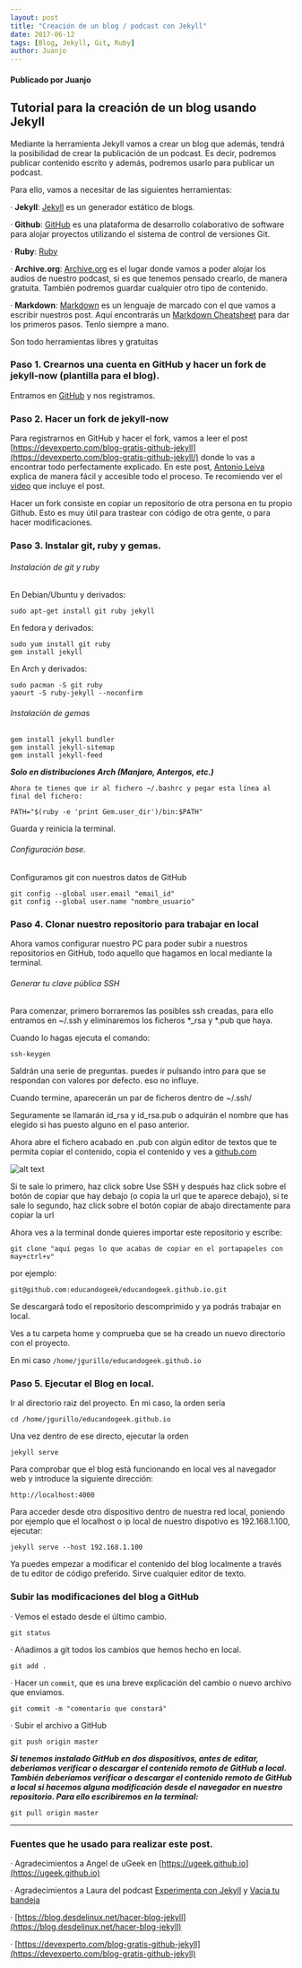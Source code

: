 ```yaml
---
layout: post
title: "Creación de un blog / podcast con Jekyll"
date: 2017-06-12
tags: [Blog, Jekyll, Git, Ruby]
author: Juanjo
---
```


#### Publicado por Juanjo

## Tutorial para la creación de un blog usando Jekyll


Mediante la herramienta Jekyll vamos a crear un blog que además, tendrá la posibilidad de crear la publicación de un podcast. Es decir, podremos publicar contenido escrito y además, podremos usarlo para publicar un podcast.

Para ello, vamos a necesitar de las siguientes herramientas:

· **Jekyll**: [Jekyll](https://jekyllrb.com/) es un generador estático de blogs.

· **Github**: [GitHub](https://github.com) es una plataforma de desarrollo colaborativo de software para alojar proyectos utilizando el sistema de control de versiones Git.

· **Ruby**: [Ruby](https://www.ruby-lang.org/es)

· **Archive.org**: [Archive.org](https://archive.org/) es el lugar donde vamos a poder alojar los audios de nuestro podcast, si es que tenemos pensado crearlo, de manera gratuita. También podremos guardar cualquier otro tipo de contenido.

· **Markdown**: [Markdown](https://es.wikipedia.org/wiki/Markdown) es un lenguaje de marcado con el que vamos a escribir nuestros post. Aquí encontrarás un [Markdown Cheatsheet](https://github.com/adam-p/markdown-here/wiki/Markdown-Cheatsheet) para dar los primeros pasos. Tenlo siempre a mano.

Son todo herramientas libres y gratuitas

### Paso 1. Crearnos una cuenta en GitHub y hacer un fork de jekyll-now (plantilla para el blog).

Entramos en [GitHub](https://github.com) y nos registramos. 

### Paso 2. Hacer un fork de jekyll-now

Para registrarnos en GitHub y hacer el fork, vamos a leer el post [https://devexperto.com/blog-gratis-github-jekyll](https://devexperto.com/blog-gratis-github-jekyll/) donde lo vas a encontrar todo perfectamente explicado. En este post, [Antonio Leiva](https://antonioleiva.com/) explica de manera fácil y accesible todo el proceso. Te recomiendo ver el [video](https://www.youtube.com/watch?v=lsvRyE5tPQQ&feature=youtu.be) que incluye el post.

Hacer un fork consiste en copiar un repositorio de otra persona en tu propio Github. Esto es muy útil para trastear con código de otra gente, o para hacer modificaciones.

### Paso 3. Instalar git, ruby y gemas.

###### Instalación de git y ruby

En Debian/Ubuntu y derivados:

```
sudo apt-get install git ruby jekyll
```

En fedora y derivados:

```
sudo yum install git ruby
gem install jekyll
```

En Arch y derivados:

```
sudo pacman -S git ruby
yaourt -S ruby-jekyll --noconfirm
```


###### Instalación de gemas

```
gem install jekyll bundler
gem install jekyll-sitemap
gem install jekyll-feed
```



**_Solo en distribuciones Arch (Manjaro, Antergos, etc.)_**

`Ahora te tienes que ir al fichero ~/.bashrc y pegar esta línea al final del fichero:`

```
PATH="$(ruby -e 'print Gem.user_dir')/bin:$PATH"
```
Guarda y reinicia la terminal.

###### Configuración base.

Configuramos git con nuestros datos de GitHub

```
git config --global user.email "email_id"
git config --global user.name "nombre_usuario"
```

### Paso 4. Clonar nuestro repositorio para trabajar en local

Ahora vamos configurar nuestro PC para poder subir a nuestros repositorios en GitHub, todo aquello que hagamos en local mediante la terminal.

###### Generar tu clave pública SSH

Para comenzar, primero borraremos las posibles ssh creadas, para ello entramos en ~/.ssh y eliminaremos los ficheros *_rsa y *.pub que haya.

Cuando lo hagas ejecuta el comando:

```
ssh-keygen
```

Saldrán una serie de preguntas. puedes ir pulsando intro para que se respondan con valores por defecto. eso no influye.

Cuando termine, aparecerán un par de ficheros dentro de ~/.ssh/

Seguramente se llamarán id_rsa y id_rsa.pub o adquirán el nombre que has elegido si has puesto alguno en el paso anterior.

Ahora abre el fichero acabado en .pub con algún editor de textos que te permita copiar el contenido, copia el contenido y ves a [github.com](https://github.com)

![alt text](https://ugeek.github.io/img/post/github_key.png)

Si te sale lo primero, haz click sobre Use SSH y después haz click sobre el botón de copiar que hay debajo (o copia la url que te aparece debajo), si te sale lo segundo, haz click sobre el botón copiar de abajo directamente para copiar la url

Ahora ves a la terminal donde quieres importar este repositorio y escribe:

`git clone "aquí pegas lo que acabas de copiar en el portapapeles con may+ctrl+v"`

por ejemplo:

```
git@github.com:educandogeek/educandogeek.github.io.git
```

Se descargará todo el repositorio descomprimido y ya podrás trabajar en local.

Ves a tu carpeta home y comprueba que se ha creado un nuevo directorio con el proyecto.

En mi caso `/home/jgurillo/educandogeek.github.io`


### Paso 5. Ejecutar el Blog en local.

Ir al directorio raiz del proyecto. En mi caso, la orden sería

```
cd /home/jgurillo/educandogeek.github.io
```

Una vez dentro de ese directo, ejecutar la orden

```
jekyll serve
```

Para comprobar que el blog está funcionando en local ves al navegador web y introduce la siguiente dirección:

`http://localhost:4000`

Para acceder desde otro dispositivo dentro de nuestra red local, poniendo por ejemplo que el localhost o ip local de nuestro dispotivo es 192.168.1.100, ejecutar:

`jekyll serve --host 192.168.1.100`

Ya puedes empezar a modificar el contenido del blog localmente a través de tu editor de código preferido. Sirve cualquier editor de texto.


### Subir las modificaciones del blog a GitHub

· Vemos el estado desde el último cambio.

```
git status
```

· Añadimos a git todos los cambios que hemos hecho en local.

```
git add .
```

· Hacer un `commit`, que es una breve explicación del cambio o nuevo archivo que enviamos.

```
git commit -m "comentario que constará"
```

· Subir el archivo a GitHub

```
git push origin master
```

**_Si tenemos instalado GitHub en dos dispositivos, antes de editar, deberiamos verificar o descargar el contenido remoto de GitHub a local. 
También deberíamos verificar o descargar el contenido remoto de GitHub a local si hacemos alguna modificación desde el navegador en nuestro repositorio.
Para ello escribiremos en la terminal:_**

```
git pull origin master
```
_________

### Fuentes que he usado para realizar este post.

· Agradecimientos a Angel de uGeek en [https://ugeek.github.io](https://ugeek.github.io)

· Agradecimientos a Laura del podcast [Experimenta con Jekyll](http://feeds.feedburner.com/ExperimentaConJekyll) y [Vacia tu bandeja](http://vaciatubandeja.com)

· [https://blog.desdelinux.net/hacer-blog-jekyll](https://blog.desdelinux.net/hacer-blog-jekyll)

· [https://devexperto.com/blog-gratis-github-jekyll](https://devexperto.com/blog-gratis-github-jekyll)
